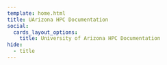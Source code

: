 ```yaml
---
template: home.html
title: UArizona HPC Documentation
social:
  cards_layout_options:
    title: University of Arizona HPC Documentation
hide:
  - title
---
```


